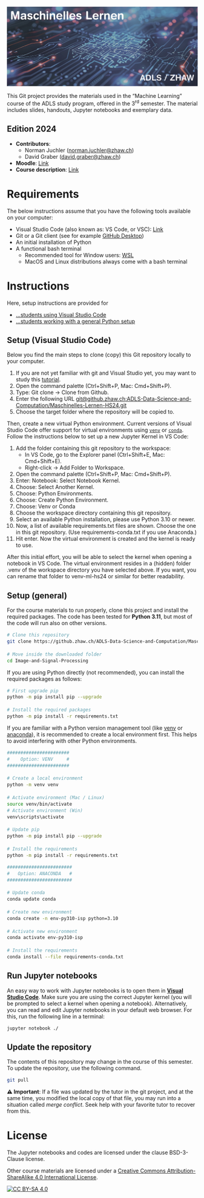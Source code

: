 ![Source: Adobe Stock (865008368), modified](./data/doc/theme.jpg)



This Git project provides the materials used in the “Machine Learning” course of the ADLS study program, offered in the 3<sup>rd</sup> semester. The material includes slides, handouts, Jupyter notebooks and exemplary data.



## Edition 2024

* **Contributors**:
  * Norman Juchler ([norman.juchler@zhaw.ch](mailto:norman.juchler@zhaw.ch))
  * David Graber ([david.graber@zhaw.ch](mailto:david.graber@zhaw.ch))
* **Moodle**: [Link](https://moodle.zhaw.ch/course/view.php?id=21179)
* **Course description**: [Link](https://eventoweb.zhaw.ch/Evt_Pages/Brn_ModulDetailAZ.aspx?node=2901247e-aa27-4f84-a5d6-d6b33b234dbd&IDAnlass=1745797)





# Requirements

The below instructions assume that you have the following tools available on your computer:

* Visual Studio Code (also known as: VS Code, or VSC): [Link](https://code.visualstudio.com/)
* Git or a Git client (see for example [GitHub Desktop](https://github.com/apps/desktop))
* An initial installation of Python
* A functional bash terminal
  * Recommended tool for Window users: [WSL](https://learn.microsoft.com/en-us/windows/wsl/about)
  * MacOS and Linux distributions always come with a bash terminal



# Instructions

Here, setup instructions are provided for 

* [...students using Visual Studio Code](#setup-visual-studio-code)
* [...students working with a general Python setup](#setup-general)



## Setup (Visual Studio Code)

Below you find the main steps to clone (copy) this Git repository locally to your computer. 

1. If you are not yet familiar with git and Visual Studio yet, you may want to study this [tutorial](https://code.visualstudio.com/docs/sourcecontrol/overview).
2. Open the command palette (Ctrl+Shift+P, Mac: Cmd+Shift+P).
3. Type: Git clone $\rightarrow$ Clone from Github.
4. Enter the following URL [git@github.zhaw.ch:ADLS-Data-Science-and-Computation/Maschinelles-Lernen-HS24.git]()
5. Choose the target folder where the repository will be copied to.



Then, create a new virtual Python environment. Current versions of Visual Studio Code offer support for virtual environments using [`venv`](https://docs.python.org/3/library/venv.html) or [`conda`](https://www.anaconda.com/). Follow the instructions below to set up a new Jupyter Kernel in VS Code:

1. Add the folder containing this git repository to the workspace:
   * In VS Code, go to the Explorer panel (Ctrl+Shift+E, Mac: Cmd+Shift+E).
   * Right-click $\rightarrow$ Add Folder to Workspace.
2. Open the command palette (Ctrl+Shift+P, Mac: Cmd+Shift+P).
3. Enter: Notebook: Select Notebook Kernel.
4. Choose: Select Another Kernel.
5. Choose: Python Environments.
6. Choose: Create Python Environment.
7. Choose: Venv or Conda
8. Choose the workspace directory containing this git repository.
9. Select an available Python installation, please use Python 3.10 or newer.
10. Now, a list of available requirements.txt files are shown. Choose the one in this git repository. (Use requirements-conda.txt if you use Anaconda.)
11. Hit enter. Now the virtual environment is created and the kernel is ready to use.

After this initial effort, you will be able to select the kernel when opening a notebook in VS Code. The virtual environment resides in a (hidden) folder .venv of the workspace directory you have selected above. If you want, you can rename that folder to venv-ml-hs24 or similar for better readability.



## Setup (general)

For the course materials to run properly, clone this project and install the required packages. The code has been tested for **Python 3.11**, but most of the code will run also on other versions.

```bash
# Clone this repository
git clone https://github.zhaw.ch/ADLS-Data-Science-and-Computation/Maschinelles-Lernen-HS24.git

# Move inside the downloaded folder
cd Image-and-Signal-Processing
```



If you are using Python directly (not recommended), you can install the required packages as follows:

```bash
# First upgrade pip
python -m pip install pip --upgrade

# Install the required packages
python -m pip install -r requirements.txt
```



If you are familiar with a Python version management tool (like [venv](https://docs.python.org/3/library/venv.html) or [anaconda](https://www.anaconda.com/)), it is recommended to create a local environment first. This helps to avoid interfering with other Python environments.



```bash
#######################
#    Option: VENV     #
#######################

# Create a local environment
python -m venv venv

# Activate environment (Mac / Linux)
source venv/bin/activate
# Activate environment (Win)
venv\scripts\activate

# Update pip
python -m pip install pip --upgrade

# Install the requirements
python -m pip install -r requirements.txt
```



```bash
########################
#   Option: ANACONDA   #
########################

# Update conda
conda update conda

# Create new environment
conda create -n env-py310-isp python=3.10

# Activate new environment
conda activate env-py310-isp

# Install the requirements
conda install --file requirements-conda.txt
```



## Run Jupyter notebooks

An easy way to work with Jupyter notebooks is to open them in [**Visual Studio Code**](https://code.visualstudio.com/). Make sure you are using the correct Jupyter kernel (you will be prompted to select a kernel when opening a notebook). Alternatively, you can read and edit Jupyter notebooks in your default web browser. For this, run the following line in a terminal:

```bash 
jupyter notebook ./
```



## Update the repository

The contents of this repository may change in the course of this semester. To update the repository, use the following command. 

```bash 
git pull
```



**:warning:  Important**: If a file was updated by the tutor in the git project, and at the same time, you modified the local copy of that file, you may run into a situation called *merge conflict*. Seek help with your favorite tutor to recover from this.



# License

The Jupyter notebooks and codes are licensed under the clause BSD-3-Clause license.

Other course materials are licensed under a [Creative Commons Attribution-ShareAlike 4.0 International License][cc-by-sa].

[![CC BY-SA 4.0][cc-by-sa-image]][cc-by-sa]

[cc-by-sa]: http://creativecommons.org/licenses/by-sa/4.0/
[cc-by-sa-image]: https://licensebuttons.net/l/by-sa/4.0/88x31.png
[cc-by-sa-shield]: https://img.shields.io/badge/License-CC%20BY--SA%204.0-lightgrey.svg
